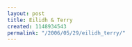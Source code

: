 ```yaml
---
layout: post
title: Eilidh & Terry
created: 1148934543
permalink: "/2006/05/29/eilidh_terry/"
---
```


